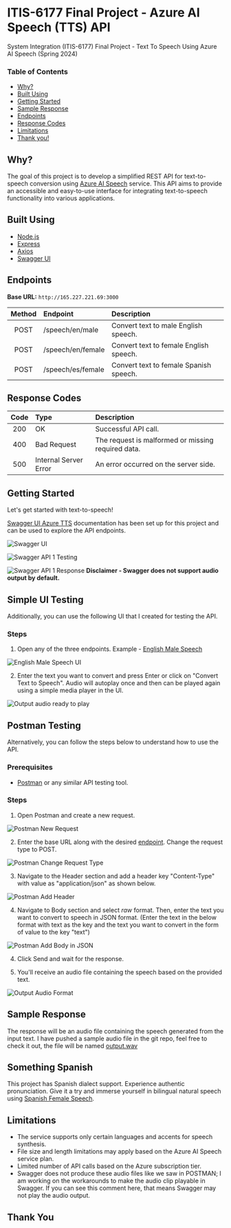 # ITIS-6177 Final Project - Azure AI Speech (TTS) API

System Integration (ITIS-6177) Final Project - Text To Speech Using Azure AI Speech (Spring 2024)

### Table of Contents

- [Why?](#why)
- [Built Using](#built-using)
- [Getting Started](#getting-started)
- [Sample Response](#sample-response)
- [Endpoints](#endpoints)
- [Response Codes](#response-codes)
- [Limitations](#limitations)
- [Thank you!](#thank-you)

## Why?

The goal of this project is to develop a simplified REST API for text-to-speech conversion using [Azure AI Speech](https://azure.microsoft.com/en-us/services/cognitive-services/text-to-speech/) service. This API aims to provide an accessible and easy-to-use interface for integrating text-to-speech functionality into various applications.

## Built Using

- [Node.js](https://nodejs.org/en)
- [Express](https://expressjs.com/)
- [Axios](https://axios-http.com/)
- [Swagger UI](https://swagger.io/tools/swagger-ui/)

## Endpoints

**Base URL:** `http://165.227.221.69:3000`

| Method | Endpoint          | Description                            |
| :----: | :---------------- | :------------------------------------- |
|  POST  | /speech/en/male   | Convert text to male English speech.   |
|  POST  | /speech/en/female | Convert text to female English speech. |
|  POST  | /speech/es/female | Convert text to female Spanish speech. |

## Response Codes

| Code | Type                  | Description                                        |
| :--: | :-------------------- | :------------------------------------------------- |
| 200  | OK                    | Successful API call.                               |
| 400  | Bad Request           | The request is malformed or missing required data. |
| 500  | Internal Server Error | An error occurred on the server side.              |

## Getting Started

Let's get started with text-to-speech!

[Swagger UI Azure TTS](http://165.227.221.69:3000/docs/) documentation has been set up for this project and can be used to explore the API endpoints.

![Swagger UI](./images/image-1.png)

![Swagger API 1 Testing](./images/image-2.png)

![Swagger API 1 Response](./images/image-3.png)
**Disclaimer - Swagger does not support audio output by default.**

## Simple UI Testing

Additionally, you can use the following UI that I created for testing the API.

### Steps

1. Open any of the three endpoints. Example - [English Male Speech](http://165.227.221.69:3000/speech/en/male)

![English Male Speech UI](./images/image-4.png)

2. Enter the text you want to convert and press Enter or click on "Convert Text to Speech". Audio will autoplay once and then can be played again using a simple media player in the UI.

![Output audio ready to play ](./images/image-5.png)

## Postman Testing

Alternatively, you can follow the steps below to understand how to use the API.

### Prerequisites

- [Postman](https://www.postman.com/) or any similar API testing tool.

### Steps

1. Open Postman and create a new request.

![Postman New Request](./images/image-6.png)

2. Enter the base URL along with the desired [endpoint](#endpoints). Change the request type to POST.

![Postman Change Request Type](./images/image-7.png)

3. Navigate to the Header section and add a header key "Content-Type" with value as "application/json" as shown below.

![Postman Add Header](./images/image-8.png)

4. Navigate to Body section and select _raw_ format. Then, enter the text you want to convert to speech in JSON format. (Enter the text in the below format with text as the key and the text you want to convert in the form of value to the key "text")

![Postman Add Body in JSON](./images/image-9.png)

4. Click Send and wait for the response.

5. You'll receive an audio file containing the speech based on the provided text.

![Output Audio Format](./images/image-10.png)

## Sample Response

The response will be an audio file containing the speech generated from the input text.
I have pushed a sample audio file in the git repo, feel free to check it out, the file will be named [output.wav](https://github.com/yashwanthmn20/SI_6177_Final_Project_Azure_AI_Speech/blob/main/output.wav)

## Something Spanish

This project has Spanish dialect support. Experience authentic pronunciation. Give it a try and immerse yourself in bilingual natural speech using [Spanish Female Speech](http://165.227.221.69:3000/speech/es/female).

## Limitations

- The service supports only certain languages and accents for speech synthesis.
- File size and length limitations may apply based on the Azure AI Speech service plan.
- Limited number of API calls based on the Azure subscription tier.
- Swagger does not produce these audio files like we saw in POSTMAN; I am working on the workarounds to make the audio clip playable in Swagger. If you can see this comment here, that means Swagger may not play the audio output.

## Thank You
